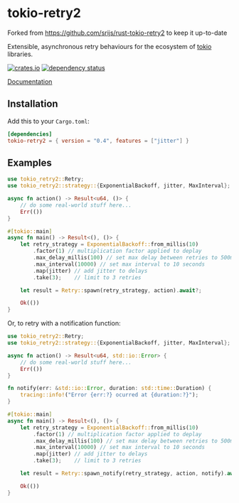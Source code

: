# tokio-retry2

Forked from https://github.com/srijs/rust-tokio-retry2 to keep it up-to-date

Extensible, asynchronous retry behaviours for the ecosystem of [tokio](https://tokio.rs/) libraries.

[![crates.io](https://img.shields.io/crates/v/tokio-retry2.svg)](https://crates.io/crates/tokio-retry2)
[![dependency status](https://deps.rs/repo/github/naomijub/tokio-retry/status.svg)](https://deps.rs/repo/github/naomijub/tokio-retry)


[Documentation](https://docs.rs/tokio-retry2)

## Installation

Add this to your `Cargo.toml`:

```toml
[dependencies]
tokio-retry2 = { version = "0.4", features = ["jitter"] }
```

## Examples

```rust
use tokio_retry2::Retry;
use tokio_retry2::strategy::{ExponentialBackoff, jitter, MaxInterval};

async fn action() -> Result<u64, ()> {
    // do some real-world stuff here...
    Err(())
}

#[tokio::main]
async fn main() -> Result<(), ()> {
    let retry_strategy = ExponentialBackoff::from_millis(10)
        .factor(1) // multiplication factor applied to deplay
        .max_delay_millis(100) // set max delay between retries to 500ms
        .max_interval(10000) // set max interval to 10 seconds
        .map(jitter) // add jitter to delays
        .take(3);    // limit to 3 retries

    let result = Retry::spawn(retry_strategy, action).await?;

    Ok(())
}
```

Or, to retry with a notification function:

```rust
use tokio_retry2::Retry;
use tokio_retry2::strategy::{ExponentialBackoff, jitter, MaxInterval};

async fn action() -> Result<u64, std::io::Error> {
    // do some real-world stuff here...
    Err(())
}

fn notify(err: &std::io::Error, duration: std::time::Duration) {
    tracing::info!("Error {err:?} ocurred at {duration:?}");
}

#[tokio::main]
async fn main() -> Result<(), ()> {
    let retry_strategy = ExponentialBackoff::from_millis(10)
        .factor(1) // multiplication factor applied to deplay
        .max_delay_millis(100) // set max delay between retries to 500ms
        .max_interval(10000) // set max interval to 10 seconds
        .map(jitter) // add jitter to delays
        .take(3);    // limit to 3 retries

    let result = Retry::spawn_notify(retry_strategy, action, notify).await?;

    Ok(())
}
```
